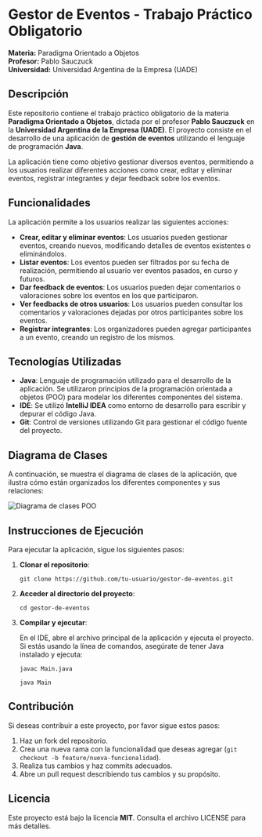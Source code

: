 
  <h1>Gestor de Eventos - Trabajo Práctico Obligatorio</h1>
  <p><strong>Materia:</strong> Paradigma Orientado a Objetos<br>
     <strong>Profesor:</strong> Pablo Sauczuck<br>
     <strong>Universidad:</strong> Universidad Argentina de la Empresa (UADE)</p>

  <h2>Descripción</h2>
  <p>Este repositorio contiene el trabajo práctico obligatorio de la materia <strong>Paradigma Orientado a Objetos</strong>, dictada por el profesor <strong>Pablo Sauczuck</strong> en la <strong>Universidad Argentina de la Empresa (UADE)</strong>. El proyecto consiste en el desarrollo de una aplicación de <strong>gestión de eventos</strong> utilizando el lenguaje de programación <strong>Java</strong>.</p>

  <p>La aplicación tiene como objetivo gestionar diversos eventos, permitiendo a los usuarios realizar diferentes acciones como crear, editar y eliminar eventos, registrar integrantes y dejar feedback sobre los eventos.</p>

  <h2>Funcionalidades</h2>
  <p>La aplicación permite a los usuarios realizar las siguientes acciones:</p>
  <ul>
      <li><strong>Crear, editar y eliminar eventos</strong>: Los usuarios pueden gestionar eventos, creando nuevos, modificando detalles de eventos existentes o eliminándolos.</li>
      <li><strong>Listar eventos</strong>: Los eventos pueden ser filtrados por su fecha de realización, permitiendo al usuario ver eventos pasados, en curso y futuros.</li>
      <li><strong>Dar feedback de eventos</strong>: Los usuarios pueden dejar comentarios o valoraciones sobre los eventos en los que participaron.</li>
      <li><strong>Ver feedbacks de otros usuarios</strong>: Los usuarios pueden consultar los comentarios y valoraciones dejadas por otros participantes sobre los eventos.</li>
      <li><strong>Registrar integrantes</strong>: Los organizadores pueden agregar participantes a un evento, creando un registro de los mismos.</li>
  </ul>

  <h2>Tecnologías Utilizadas</h2>
  <ul>
      <li><strong>Java</strong>: Lenguaje de programación utilizado para el desarrollo de la aplicación. Se utilizaron principios de la programación orientada a objetos (POO) para modelar los diferentes componentes del sistema.</li>
      <li><strong>IDE</strong>: Se utilizó <strong>IntelliJ IDEA</strong> como entorno de desarrollo para escribir y depurar el código Java.</li>
      <li><strong>Git</strong>: Control de versiones utilizando Git para gestionar el código fuente del proyecto.</li>
  </ul>

  <h2>Diagrama de Clases</h2>
  <p>A continuación, se muestra el diagrama de clases de la aplicación, que ilustra cómo están organizados los diferentes componentes y sus relaciones:</p>
  <img src="https://github.com/user-attachments/assets/ccfff0e9-3033-46e1-8979-edc3bf7f114a" alt="Diagrama de clases POO" style="max-width: 100%; height: auto;">

  <h2>Instrucciones de Ejecución</h2>
  <p>Para ejecutar la aplicación, sigue los siguientes pasos:</p>
  <ol>
      <li><strong>Clonar el repositorio</strong>:
          <pre><code>git clone https://github.com/tu-usuario/gestor-de-eventos.git</code></pre>
      </li>
      <li><strong>Acceder al directorio del proyecto</strong>:
          <pre><code>cd gestor-de-eventos</code></pre>
      </li>
      <li><strong>Compilar y ejecutar</strong>:
          <p>En el IDE, abre el archivo principal de la aplicación y ejecuta el proyecto. Si estás usando la línea de comandos, asegúrate de tener Java instalado y ejecuta:</p>
          <pre><code>javac Main.java</code></pre>
          <pre><code>java Main</code></pre>
      </li>
  </ol>

  <h2>Contribución</h2>
  <p>Si deseas contribuir a este proyecto, por favor sigue estos pasos:</p>
  <ol>
      <li>Haz un fork del repositorio.</li>
      <li>Crea una nueva rama con la funcionalidad que deseas agregar (<code>git checkout -b feature/nueva-funcionalidad</code>).</li>
      <li>Realiza tus cambios y haz commits adecuados.</li>
      <li>Abre un pull request describiendo tus cambios y su propósito.</li>
  </ol>

  <h2>Licencia</h2>
  <p>Este proyecto está bajo la licencia <strong>MIT</strong>. Consulta el archivo LICENSE para más detalles.</p>

</body>
</html>

